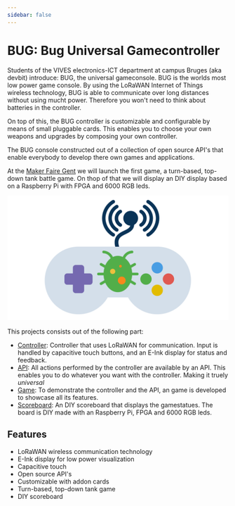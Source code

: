 ```yaml
---
sidebar: false
---
```



# BUG: Bug Universal Gamecontroller

Students of the VIVES electronics-ICT department at campus Bruges (aka devbit) introduce: BUG, the universal gameconsole. BUG is the worlds most low power game console. By using the LoRaWAN Internet of Things wireless technology, BUG is able to communicate over long distances without using mucht power. Therefore you won't need to think about batteries in the controller. 

On top of this, the BUG controller is customizable and configurable by means of small pluggable cards. This enables you to choose your own weapons and upgrades by composing your own controller. 

The BUG console constructed out of a collection of open source API's that enable everybody to develop there own games and applications. 

At the [Maker Faire Gent](https://www.makerfairegent.be/) we will launch the first game, a turn-based, top-down tank battle game. On thop of that we will display an DIY display based on a Raspberry Pi with FPGA and 6000 RGB leds.

![Bug Logo](./img/bug-logo.png)

This projects consists out of the following part:

* [Controller](./controller): Controller that uses LoRaWAN for communication. Input is handled by capacitive touch buttons, and an E-Ink display for status and feedback. 
* [API](./api): All actions performed by the controller are available by an API. This enables you to do whatever you want with the controller. Making it truely *universal*
* [Game](./game): To demonstrate the controller and the API, an game is developed to showcase all its features.
* [Scoreboard](./scoreboard): An DIY scoreboard that displays the gamestatues. The board is DIY made with an Raspberry Pi, FPGA and 6000 RGB leds.

## Features

* LoRaWAN wireless communication technology
* E-Ink display for low power visualization
* Capacitive touch
* Open source API's
* Customizable with addon cards
* Turn-based, top-down tank game
* DIY scoreboard


